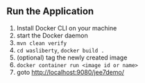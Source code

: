 ## Run the Application

1. Install Docker CLI on your machine
1. start the Docker daemon
1. `mvn clean verify`
1. `cd wasliberty`, `docker build .`
1. (optional) tag the newly created image
1. `docker container run <image id or name>` 
1. goto [http://localhost:9080/jee7demo/](http://localhost:9080/jee7demo/)



        
    